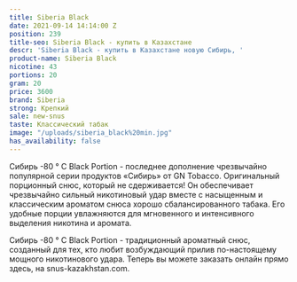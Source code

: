```yaml
---
title: Siberia Black
date: 2021-09-14 14:14:00 Z
position: 239
title-seo: Siberia Black - купить в Казахстане
descr: 'Siberia Black - купить в Казахстане новую Сибирь, '
product-name: Siberia Black
nicotine: 43
portions: 20
gram: 20
price: 3600
brand: Siberia
strong: Крепкий
sale: new-snus
taste: Классический табак
image: "/uploads/siberia_black%20min.jpg"
has_availability: false
---
```


Сибирь -80 ° C Black Portion - последнее дополнение  чрезвычайно популярной серии продуктов «Сибирь» от GN Tobacco. Оригинальный порционный снюс, который не сдерживается! Он обеспечивает чрезвычайно сильный никотиновый удар вместе с насыщенным и классическим ароматом снюса хорошо сбалансированного табака. Его удобные порции увлажняются для мгновенного и интенсивного выделения никотина и аромата.


Сибирь -80 ° C Black Portion - традиционный ароматный снюс, созданный для тех, кто любит возбуждающий прилив по-настоящему мощного никотинового удара. Теперь вы можете заказать онлайн прямо здесь, на snus-kazakhstan.com.